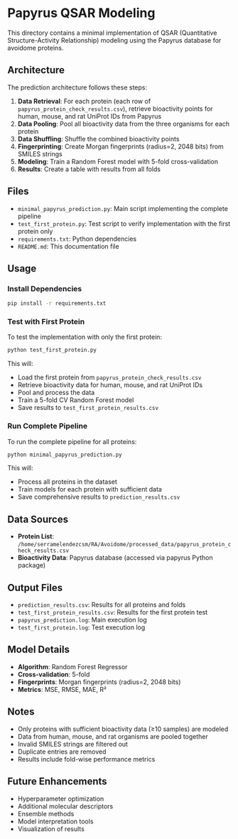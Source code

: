 # Papyrus QSAR Modeling

This directory contains a minimal implementation of QSAR (Quantitative Structure-Activity Relationship) modeling using the Papyrus database for avoidome proteins.

## Architecture

The prediction architecture follows these steps:

1. **Data Retrieval**: For each protein (each row of `papyrus_protein_check_results.csv`), retrieve bioactivity points for human, mouse, and rat UniProt IDs from Papyrus
2. **Data Pooling**: Pool all bioactivity data from the three organisms for each protein
3. **Data Shuffling**: Shuffle the combined bioactivity points
4. **Fingerprinting**: Create Morgan fingerprints (radius=2, 2048 bits) from SMILES strings
5. **Modeling**: Train a Random Forest model with 5-fold cross-validation
6. **Results**: Create a table with results from all folds

## Files

- `minimal_papyrus_prediction.py`: Main script implementing the complete pipeline
- `test_first_protein.py`: Test script to verify implementation with the first protein only
- `requirements.txt`: Python dependencies
- `README.md`: This documentation file

## Usage

### Install Dependencies

```bash
pip install -r requirements.txt
```

### Test with First Protein

To test the implementation with only the first protein:

```bash
python test_first_protein.py
```

This will:
- Load the first protein from `papyrus_protein_check_results.csv`
- Retrieve bioactivity data for human, mouse, and rat UniProt IDs
- Pool and process the data
- Train a 5-fold CV Random Forest model
- Save results to `test_first_protein_results.csv`

### Run Complete Pipeline

To run the complete pipeline for all proteins:

```bash
python minimal_papyrus_prediction.py
```

This will:
- Process all proteins in the dataset
- Train models for each protein with sufficient data
- Save comprehensive results to `prediction_results.csv`

## Data Sources

- **Protein List**: `/home/serramelendezcsm/RA/Avoidome/processed_data/papyrus_protein_check_results.csv`
- **Bioactivity Data**: Papyrus database (accessed via papyrus Python package)

## Output Files

- `prediction_results.csv`: Results for all proteins and folds
- `test_first_protein_results.csv`: Results for the first protein test
- `papyrus_prediction.log`: Main execution log
- `test_first_protein.log`: Test execution log

## Model Details

- **Algorithm**: Random Forest Regressor
- **Cross-validation**: 5-fold
- **Fingerprints**: Morgan fingerprints (radius=2, 2048 bits)
- **Metrics**: MSE, RMSE, MAE, R²

## Notes

- Only proteins with sufficient bioactivity data (≥10 samples) are modeled
- Data from human, mouse, and rat organisms are pooled together
- Invalid SMILES strings are filtered out
- Duplicate entries are removed
- Results include fold-wise performance metrics

## Future Enhancements

- Hyperparameter optimization
- Additional molecular descriptors
- Ensemble methods
- Model interpretation tools
- Visualization of results 